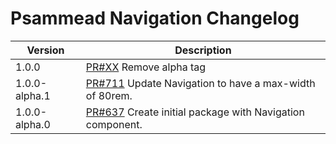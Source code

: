# Psammead Navigation Changelog

<!-- prettier-ignore -->
| Version | Description |
|---------|-------------|
| 1.0.0 | [PR#XX](https://github.com/BBC/psammead/pull/XX) Remove alpha tag |
| 1.0.0-alpha.1 | [PR#711](https://github.com/BBC/psammead/pull/711) Update Navigation to have a max-width of 80rem. |
| 1.0.0-alpha.0 | [PR#637](https://github.com/BBC/psammead/pull/637) Create initial package with Navigation component. |
